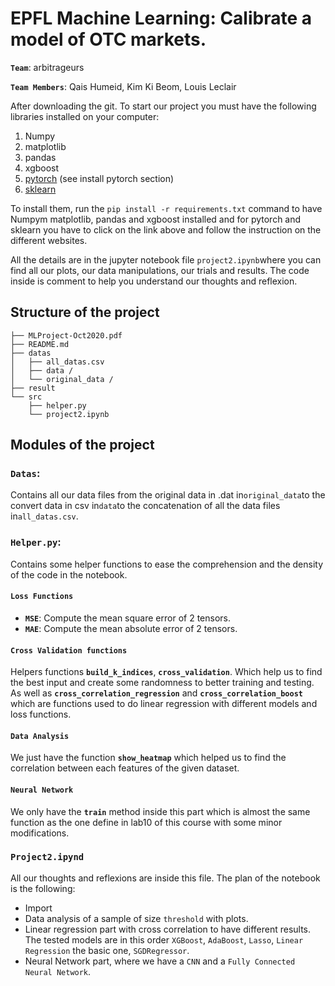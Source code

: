 # EPFL Machine Learning: Calibrate a model of OTC markets.

__`Team`__: arbitrageurs

__`Team Members`__: Qais Humeid, Kim Ki Beom, Louis Leclair

After downloading the git.
To start our project you must have the following libraries installed on your computer:

1. Numpy
2. matplotlib
3. pandas
4. xgboost
5. [pytorch](https://pytorch.org) (see install pytorch section)
6. [sklearn](https://scikit-learn.org/stable/install.html)

To install them, run the ```pip install -r requirements.txt``` command to have Numpym matplotlib, pandas and xgboost installed and for pytorch and sklearn you have to click on the link above and follow the instruction on the different websites.

All the details are in the jupyter notebook file ``project2.ipynb``where you can find all our plots, our data manipulations, our trials and results. The code inside is comment to help you understand our thoughts and reflexion.

## Structure of the project 
```
├── MLProject-Oct2020.pdf
├── README.md
├── datas
│   ├── all_datas.csv
│   ├── data /
│   └── original_data /
├── result
└── src
    ├── helper.py
    └── project2.ipynb

```

## Modules of the project

### `Datas`:
Contains all our data files from the original data in .dat in`original_data`to the convert data in csv in`data`to the concatenation of all the data files in`all_datas.csv`.

### `Helper.py`: 
Contains some helper functions to ease the comprehension and the density of the code in the notebook.

#### `Loss Functions`
- __`MSE`__: Compute the mean square error of 2 tensors.
- __`MAE`__: Compute the mean absolute error of 2 tensors.

#### `Cross Validation functions`
Helpers functions  __`build_k_indices`__, __`cross_validation`__. Which help us to find the best input and create some randomness to better training and testing. As well as __`cross_correlation_regression`__ and __`cross_correlation_boost`__ which are functions used to do linear regression with different models and loss functions.

#### `Data Analysis`
We just have the function __`show_heatmap`__ which helped us to find the correlation between each features of the given dataset.

#### `Neural Network`

We only have the __`train`__ method inside this part which is almost the same function as the one define in lab10 of this course with some minor modifications.

### `Project2.ipynd`

All our thoughts and reflexions are inside this file. The plan of the notebook is the following:

- Import
- Data analysis of a sample of size `threshold` with plots.
- Linear regression part with cross correlation to have different results. The tested models are in this order `XGBoost`, `AdaBoost`, `Lasso`, `Linear Regression` the basic one, `SGDRegressor`.
- Neural Network part, where we have a `CNN` and a `Fully Connected Neural Network`.

